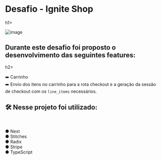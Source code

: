 <h1>Desafio - Ignite Shop</h1>h1>

![image](https://github.com/raul-santana/ignite-shop/assets/55468059/900e7e30-1720-445e-978c-f94391278fc3)

<h2>Durante este desafio foi proposto o desenvolvimento das seguintes features:</h2>h2>
<br />

  ➡️ Carrinho
  <br />
  ➡️ Envio dos itens no carrinho para a rota checkout e a geração da sessão de checkout com os `line_items` necessários.
  <br />

<h2>🛠️ Nesse projeto foi utilizado:</h2> <br />

  ● Next <br />
  ● Stitches <br />
  ● Radix <br />
  ● Stripe <br />
  ● TypeScript <br />
